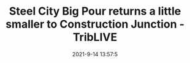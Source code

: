 ---
"title": "Steel City Big Pour returns a little smaller to Construction Junction - TribLIVE"
"date": "2021-9-14 13:57:5"
"feed_name": "GOOGLENEWSCONSTRUCTION"
"feed_website": "https://news.google.com/search?q=construction%2Bincident&hl=en-US&gl=US&ceid=US:en"
"feed_rss": "https://news.google.com/rss/search?q=construction%2Bincident&hl=en-US&gl=US&ceid=US:en"
"link": "https://triblive.com/lifestyles/food-drink/steel-city-big-pour-returns-a-little-smaller-to-construction-junction/"
"file": "_posts/2021-1-1-a2fd764e8e0c8f9c4020a78ab7ebfe43a97b7fb2.md"
"accident": "0"
"drilling": "0"
---